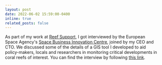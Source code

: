 ```yaml
---
layout: post
date: 2022-06-02 15:59:00-0400
inline: true
related_posts: false
---
```


As part of my work at [Reef Support](https://www.reef.support), I got interviewed by the European Space Agency's [Space Business Innovation Centre](https://www.sbicnoordwijk.nl), joined by my CEO and CTO. We discussed some of the details of a GIS tool I developed to aid policy-makers, locals and researchers in monitoring critical developments in coral reefs of interest.
You can find the interview by following [this link](https://www.sbicnoordwijk.nl/reef-support-coral-reef-marine-ecology-esa-bic/).
